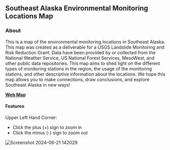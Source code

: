 ## Southeast Alaska Environmental Monitoring Locations Map

### About
This is a map of the environmental monitoring locations in Southeast Alaska. This map was created as a deliverable for a USGS Landslide Monitoring and Risk Reduction Grant. Data have been provided by or collected from the National Weather Service, US National Forest Services, MesoWest, and other public data repositories. This map aims to shed light on the different types of monitoring stations in the region, the usage of the monitoring stations, and other descriptive information about the locations. We hope this map allows you to make connections, draw conclusions, and explore Southeast Alaska in new ways!

**[Web Map](https://sitka-sound-science-center.github.io/monitoring_locations_web_map/#6/57.484/-138.573)**

#### Features
Upper Left Hand Corner:
- Click the plus (+) sign to zoom in
- Click the minus (-) sign to zoom out

![Screenshot 2024-06-21 142029](https://github.com/Sitka-Sound-Science-Center/monitoring_locations_web_map/assets/34327238/b92d72d5-a54e-436b-ac51-dd47ae1821b7)
